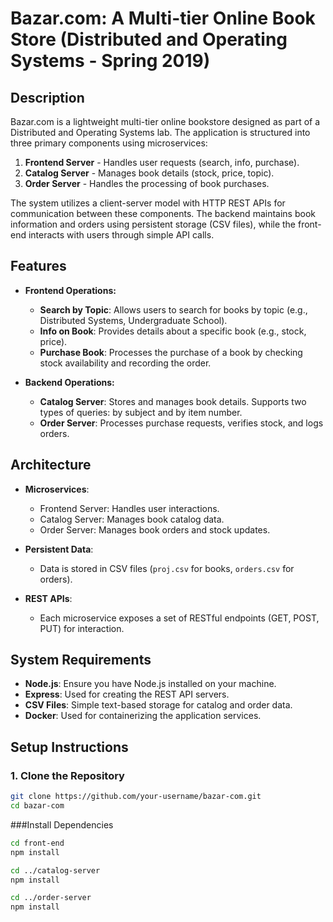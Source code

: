# Bazar.com: A Multi-tier Online Book Store (Distributed and Operating Systems - Spring 2019)

## Description

Bazar.com is a lightweight multi-tier online bookstore designed as part of a Distributed and Operating Systems lab. The application is structured into three primary components using microservices:

1. **Frontend Server** - Handles user requests (search, info, purchase).
2. **Catalog Server** - Manages book details (stock, price, topic).
3. **Order Server** - Handles the processing of book purchases.

The system utilizes a client-server model with HTTP REST APIs for communication between these components. The backend maintains book information and orders using persistent storage (CSV files), while the front-end interacts with users through simple API calls.

## Features

- **Frontend Operations:**
  - **Search by Topic**: Allows users to search for books by topic (e.g., Distributed Systems, Undergraduate School).
  - **Info on Book**: Provides details about a specific book (e.g., stock, price).
  - **Purchase Book**: Processes the purchase of a book by checking stock availability and recording the order.

- **Backend Operations:**
  - **Catalog Server**: Stores and manages book details. Supports two types of queries: by subject and by item number.
  - **Order Server**: Processes purchase requests, verifies stock, and logs orders.

## Architecture

- **Microservices**: 
  - Frontend Server: Handles user interactions.
  - Catalog Server: Manages book catalog data.
  - Order Server: Manages book orders and stock updates.
  
- **Persistent Data**: 
  - Data is stored in CSV files (`proj.csv` for books, `orders.csv` for orders).
  
- **REST APIs**: 
  - Each microservice exposes a set of RESTful endpoints (GET, POST, PUT) for interaction.

## System Requirements

- **Node.js**: Ensure you have Node.js installed on your machine.
- **Express**: Used for creating the REST API servers.
- **CSV Files**: Simple text-based storage for catalog and order data.
- **Docker**: Used for containerizing the application services.
  
## Setup Instructions

### 1. Clone the Repository

```bash
git clone https://github.com/your-username/bazar-com.git
cd bazar-com
```
###Install Dependencies
```bash
cd front-end
npm install

cd ../catalog-server
npm install

cd ../order-server
npm install

```
